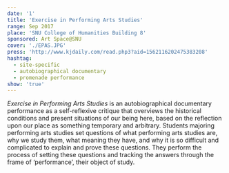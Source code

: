 ```yaml
---
date: '1'
title: 'Exercise in Performing Arts Studies'
range: Sep 2017
place: 'SNU College of Humanities Building 8'
sponsored: Art Space@SNU
cover: './EPAS.JPG'
press: 'http://www.kjdaily.com/read.php3?aid=1562116202475383208'
hashtag:
  - site-specific
  - autobiographical documentary
  - promenade performance
show: 'true'
---
```


_Exercise in Performing Arts Studies_ is an autobiographical documentary performance as a self-reflexive critique that overviews the historical conditions and present situations of our being here, based on the reflection upon our place as something temporary and arbitrary. Students majoring performing arts studies set questions of what performing arts studies are, why we study them, what meaning they have, and why it is so difficult and complicated to explain and prove these questions. They perform the process of setting these questions and tracking the answers through the frame of ‘performance’, their object of study.
